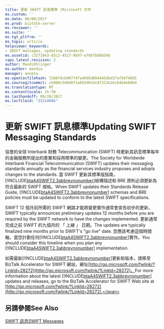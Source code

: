 ```yaml
---
title: 更新 SWIFT 訊息標準 |Microsoft 文件
ms.custom: ''
ms.date: 06/08/2017
ms.prod: biztalk-server
ms.reviewer: ''
ms.suite: ''
ms.tgt_pltfrm: ''
ms.topic: article
helpviewer_keywords:
- SWIFT messages, updating standards
ms.assetid: c32710e3-d3c2-4517-9b97-ef8bfb68b546
caps.latest.revision: 3
author: MandiOhlinger
ms.author: mandia
manager: anneta
ms.openlocfilehash: 7286fdcb98774fa4695d804445dbd37afb9f4685
ms.sourcegitcommit: cb908c540d8f1a692d01dc8f313e16cb4b4e696d
ms.translationtype: MT
ms.contentlocale: zh-TW
ms.lasthandoff: 09/20/2017
ms.locfileid: "22214046"
---
```

# <a name="updating-swift-messaging-standards"></a><span data-ttu-id="4bd8a-102">更新 SWIFT 訊息標準</span><span class="sxs-lookup"><span data-stu-id="4bd8a-102">Updating SWIFT Messaging Standards</span></span>
<span data-ttu-id="4bd8a-103">協會的全球 Interbank 財務 Telecommunication (SWIFT) 時更新其訊息標準每年的金融服務所提出的產業和採用標準的變更。</span><span class="sxs-lookup"><span data-stu-id="4bd8a-103">The Society for Worldwide Interbank Financial Telecommunication (SWIFT) updates their messaging standards annually as the financial services industry proposes and adopts changes to the standards.</span></span> <span data-ttu-id="4bd8a-104">當 SWIFT 更新其標準版指南，[!INCLUDE[btaA4SWIFT2.3abbrevnonumber](../../includes/btaa4swift2-3abbrevnonumber-md.md)]結構描述和 BRE 原則必須更新為符合最新的 SWIFT 規格。</span><span class="sxs-lookup"><span data-stu-id="4bd8a-104">When SWIFT updates their Standards Release Guide, [!INCLUDE[btaA4SWIFT2.3abbrevnonumber](../../includes/btaa4swift2-3abbrevnonumber-md.md)] schemas and BRE policies must be updated to conform to the latest SWIFT specifications.</span></span>  
  
 <span data-ttu-id="4bd8a-105">SWIFT 12 個月前所需的 SWIFT 網路才能將變更實作通常會宣告初步的更新。</span><span class="sxs-lookup"><span data-stu-id="4bd8a-105">SWIFT typically announces preliminary updates 12 months before you are required by the SWIFT network to have the changes implemented.</span></span> <span data-ttu-id="4bd8a-106">更新通常完成之前 SWIFT 的九個月的 「 上線 」 日期。</span><span class="sxs-lookup"><span data-stu-id="4bd8a-106">The updates are typically finalized nine months prior to SWIFT's "go live" date.</span></span> <span data-ttu-id="4bd8a-107">您應該考慮這個時間軸，當您計劃任何[!INCLUDE[btaA4SWIFT2.3abbrevnonumber](../../includes/btaa4swift2-3abbrevnonumber-md.md)]實作。</span><span class="sxs-lookup"><span data-stu-id="4bd8a-107">You should consider this timeline when you plan any [!INCLUDE[btaA4SWIFT2.3abbrevnonumber](../../includes/btaa4swift2-3abbrevnonumber-md.md)] implementation.</span></span>  
  
 <span data-ttu-id="4bd8a-108">如需最新[!INCLUDE[btaA4SWIFT2.3abbrevnonumber](../../includes/btaa4swift2-3abbrevnonumber-md.md)]更新和版本，請移至 BizTalk Accelerator for SWIFT 網站，網址[http://go.microsoft.com/fwlink/?LinkId=28272](http://go.microsoft.com/fwlink/?LinkId=28272)。</span><span class="sxs-lookup"><span data-stu-id="4bd8a-108">For more information about the latest [!INCLUDE[btaA4SWIFT2.3abbrevnonumber](../../includes/btaa4swift2-3abbrevnonumber-md.md)] updates and releases, go to the BizTalk Accelerator for SWIFT Web site at [http://go.microsoft.com/fwlink/?LinkId=28272](http://go.microsoft.com/fwlink/?LinkId=28272).</span></span>  
  
## <a name="see-also"></a><span data-ttu-id="4bd8a-109">另請參閱</span><span class="sxs-lookup"><span data-stu-id="4bd8a-109">See Also</span></span>  
 [<span data-ttu-id="4bd8a-110">SWIFT 訊息</span><span class="sxs-lookup"><span data-stu-id="4bd8a-110">SWIFT Messages</span></span>](../../adapters-and-accelerators/accelerator-swift/swift-messages.md)